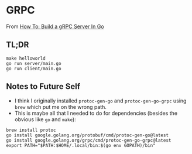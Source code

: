 # GRPC

From [How To: Build a gRPC Server In Go](https://pascalallen.medium.com/how-to-build-a-grpc-server-in-go-943f337c4e05)

## TL;DR

```
make helloworld
go run server/main.go
go run client/main.go
```

## Notes to Future Self

- I think I originally installed `protoc-gen-go` and `protoc-gen-go-grpc` using `brew` which put me on the wrong path.
- This is maybe all that I needed to do for dependencies (besides the obvious like `go` and `make`):
```
brew install protoc
go install google.golang.org/protobuf/cmd/protoc-gen-go@latest
go install google.golang.org/grpc/cmd/protoc-gen-go-grpc@latest
export PATH="$PATH:$HOME/.local/bin:$(go env GOPATH)/bin"
```
